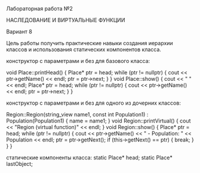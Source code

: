 
Лабораторная работа №2

НАСЛЕДОВАНИЕ И ВИРТУАЛЬНЫЕ ФУНКЦИИ 

Вариант 8
 

Цель работы
получить практические навыки создания иерархии классов и использования статических компонентов класса.


конструктор с параметрами и без для базового класса:

void Place::printHead() {
    Place* ptr = head;
    while (ptr != nullptr) {
        cout << ptr->getName() << endl;
        ptr = ptr->next;
    }
}
void Place::show() {
    cout << " " << endl;
    Place* ptr = head;
    while (ptr != nullptr) {
        cout << ptr->getName() << endl;
        ptr = ptr->next;
    }
}

конструктор с параметрами и без для одного из дочерних классов:

Region::Region(string_view name1, const int Population1)
    : Population(Population1) {
    name = name1;
}
void Region::printVirtual() {
    cout << "Region (virtual function)" << endl;
}
void Region::show() {
    Place* ptr = head;
    while (ptr != nullptr) {
        cout << ptr->getName() << " - Population: " << Population << endl;
        ptr = ptr->getNext();
        if (this->getNext() == ptr) {
            break;
        }
    }
}

статические компоненты класса:
    static Place* head;
    static Place* lastObject;


